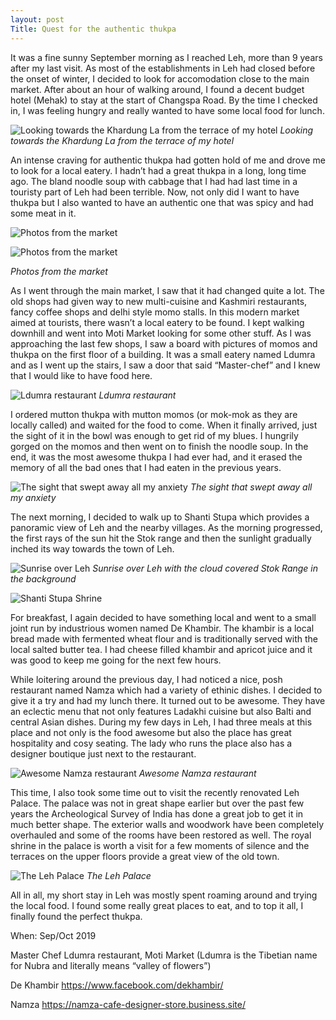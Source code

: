 ```yaml
---
layout: post
Title: Quest for the authentic thukpa
---
```


It was a fine sunny September morning as I reached Leh, more than 9 years after my last visit. As most of the establishments in Leh had closed before the onset of winter, I decided to look for accomodation close to the main market. After about an hour of walking around, I found a decent budget hotel (Mehak) to stay at the start of Changspa Road. By the time I checked in, I was feeling hungry and really wanted to have some local food for lunch. 

![Looking towards the Khardung La from the terrace of my hotel](https://res.cloudinary.com/overthehills/image/upload/v1587206840/prashar/deo-tibba.jpg)
*Looking towards the Khardung La from the terrace of my hotel*

An intense craving for authentic thukpa had gotten hold of me and drove me to look for a local eatery. I hadn’t had a great thukpa in a long, long time ago. The bland noodle soup with cabbage that I had had last time in a touristy part of Leh had been terrible. Now, not only did I want to have thukpa but I also wanted to have an authentic one that was spicy and had some meat in it.

![Photos from the market](https://res.cloudinary.com/overthehills/image/upload/v1587206930/leh/painted-vessels.jpg)

![Photos from the market](https://res.cloudinary.com/overthehills/image/upload/v1587206934/leh/dry-fruits.jpg)

*Photos from the market*

<!--Dry fruits>
<Alibaba>
<Wares on the street-->


As I went through the main market, I saw that it had changed quite a lot. The old shops had given way to new multi-cuisine and Kashmiri restaurants, fancy coffee shops and delhi style momo stalls. In this modern market aimed at tourists, there wasn’t a local eatery to be found. I kept walking downhill and went into Moti Market looking for some other stuff. As I was approaching the last few shops, I saw a board with pictures of momos and thukpa on the first floor of a building. It was a small eatery named Ldumra and as I went up the stairs, I saw a door that said “Master-chef” and I knew that I would like to have food here.

![Ldumra restaurant](https://res.cloudinary.com/overthehills/image/upload/v1587206898/leh/ldumra.jpg)
*Ldumra restaurant*

I ordered mutton thukpa with mutton momos (or mok-mok as they are locally called) and waited for the food to come. When it finally arrived, just the sight of it in the bowl was enough to get rid of my blues. I hungrily gorged on the momos and then went on to finish the noodle soup. In the end, it was the most awesome thukpa I had ever had, and it erased the memory of all the bad ones that I had eaten in the previous years.

![The sight that swept away all my anxiety](https://res.cloudinary.com/overthehills/image/upload/v1587206912/leh/awesome-thukpa.jpg)
*The sight that swept away all my anxiety*

The next morning, I decided to walk up to Shanti Stupa which provides a panoramic view of Leh and the nearby villages. As the morning progressed, the first rays of the sun hit the Stok range and then the sunlight gradually inched its way towards the town of Leh. 

![Sunrise over Leh](https://res.cloudinary.com/overthehills/image/upload/v1587206925/leh/leh-morning.jpg)
*Sunrise over Leh with the cloud covered Stok Range in the background*

![Shanti Stupa Shrine](https://res.cloudinary.com/overthehills/image/upload/v1587206921/leh/shanti-stupa-shrine.jpg)

For breakfast, I again decided to have something local and went to a small joint run by industrious women named De Khambir. The khambir is a local bread made with fermented wheat flour and is traditionally served with the local salted butter tea. I had cheese filled khambir and apricot juice and it was good to keep me going for the next few hours.

While loitering around the previous day, I had noticed a nice, posh restaurant named Namza which had a variety of ethinic dishes. I decided to give it a try and had my lunch there. It turned out to be awesome. They have an eclectic menu that not only features Ladakhi cuisine but also Balti and central Asian dishes. During my few days in Leh, I had three meals at this place and not only is the food awesome but also the place has great hospitality and cosy seating. The lady who runs the place also has a designer boutique just next to the restaurant.

![Awesome Namza restaurant](https://res.cloudinary.com/overthehills/image/upload/v1587206929/leh/namza.jpg)
*Awesome Namza restaurant*

This time, I also took some time out to visit the recently renovated Leh Palace. The palace was not in great shape earlier but over the past few years the Archeological Survey of India has done a great job to get it in much better shape. The exterior walls and woodwork have been completely overhauled and some of the rooms have been restored as well. The royal shrine in the palace is worth a visit for a few moments of silence and the terraces on the upper floors provide a great view of the old town.

![The Leh Palace](https://res.cloudinary.com/overthehills/image/upload/v1587206929/leh/leh-palace.jpg)
*The Leh Palace*

All in all, my short stay in Leh was mostly spent roaming around and trying the local food. I found some really great places to eat, and to top it all, I finally found the perfect thukpa.


When: Sep/Oct 2019

Master Chef
Ldumra restaurant, Moti Market
(Ldumra is the Tibetian name for Nubra and literally means “valley of flowers”)

De Khambir
https://www.facebook.com/dekhambir/

Namza
https://namza-cafe-designer-store.business.site/

